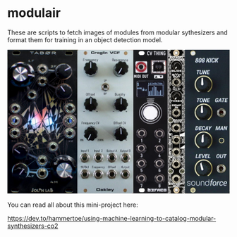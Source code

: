 # modulair

These are scripts to fetch images of modules from modular sythesizers and format them for training in an object detection model.

![Example training image of synth modules](_images/modules_668a1a57.jpg)

You can read all about this mini-project here:

https://dev.to/hammertoe/using-machine-learning-to-catalog-modular-synthesizers-co2
